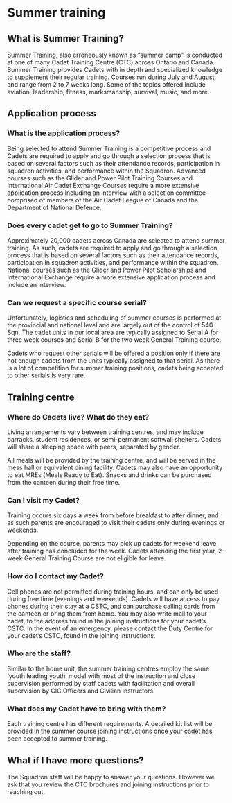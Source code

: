 # Summer training

## **What is Summer Training?**

Summer Training, also erroneously known as “summer camp” is conducted at one of many Cadet Training Centre \(CTC\) across Ontario and Canada. Summer Training provides Cadets with in depth and specialized knowledge to supplement their regular training. Courses run during July and August, and range from 2 to 7 weeks long. Some of the topics offered include aviation, leadership, fitness, marksmanship, survival, music, and more.

## **Application process**

### **What is the application process?**

Being selected to attend Summer Training is a competitive process and Cadets are required to apply and go through a selection process that is based on several factors such as their attendance records, participation in squadron activities, and performance within the Squadron. Advanced courses such as the Glider and Power Pilot Training Courses and International Air Cadet Exchange Courses require a more extensive application process including an interview with a selection committee comprised of members of the Air Cadet League of Canada and the Department of National Defence.

### **Does every cadet get to go to Summer Training?**

Approximately 20,000 cadets across Canada are selected to attend summer training. As such, cadets are required to apply and go through a selection process that is based on several factors such as their attendance records, participation in squadron activities, and performance within the squadron. National courses such as the Glider and Power Pilot Scholarships and International Exchange require a more extensive application process and include an interview.

### **Can we request a specific course serial?**

Unfortunately, logistics and scheduling of summer courses is performed at the provincial and national level and are largely out of the control of 540 Sqn. The cadet units in our local area are typically assigned to Serial A for three week courses and Serial B for the two week General Training course.

Cadets who request other serials will be offered a position only if there are not enough cadets from the units typically assigned to that serial. As there is a lot of competition for summer training positions, cadets being accepted to other serials is very rare.

## **Training centre**

### **Where do Cadets live? What do they eat?**

Living arrangements vary between training centres, and may include barracks, student residences, or semi-permanent softwall shelters. Cadets will share a sleeping space with peers, separated by gender.

All meals will be provided by the training centre, and will be served in the mess hall or equivalent dining facility. Cadets may also have an opportunity to eat MREs \(Meals Ready to Eat\). Snacks and drinks can be purchased from the canteen during their free time.

### **Can I visit my Cadet?**

Training occurs six days a week from before breakfast to after dinner, and as such parents are encouraged to visit their cadets only during evenings or weekends.

Depending on the course, parents may pick up cadets for weekend leave after training has concluded for the week. Cadets attending the first year, 2-week General Training Course are not eligible for leave.

### **How do I contact my Cadet?**

Cell phones are not permitted during training hours, and can only be used during free time \(evenings and weekends\). Cadets will have access to pay phones during their stay at a CSTC, and can purchase calling cards from the canteen or bring them from home. You may also write mail to your cadet, to the address found in the joining instructions for your cadet’s CSTC. In the event of an emergency, please contact the Duty Centre for your cadet’s CSTC, found in the joining instructions.

### **Who are the staff?**

Similar to the home unit, the summer training centres employ the same ‘youth leading youth’ model with most of the instruction and close supervision performed by staff cadets with facilitation and overall supervision by CIC Officers and Civilian Instructors.

### **What does my Cadet have to bring with them?**

Each training centre has different requirements. A detailed kit list will be provided in the summer course joining instructions once your cadet has been accepted to summer training.

## **What if I have more questions?**

The Squadron staff will be happy to answer your questions. However we ask that you review the CTC brochures and joining instructions prior to reaching out.

